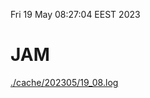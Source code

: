 Fri 19 May 08:27:04 EEST 2023
# JAM
<a href='./cache/202305/19_08.log'>./cache/202305/19_08.log</a>
